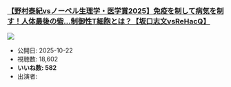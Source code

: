 ### [【野村泰紀vsノーベル生理学・医学賞2025】免疫を制して病気を制す！人体最後の砦...制御性T細胞とは？【坂口志文vsReHacQ】](https://www.youtube.com/watch?v=8BvY5JwK7u4)
[![](https://img.youtube.com/vi/8BvY5JwK7u4/sddefault.jpg)](https://www.youtube.com/watch?v=8BvY5JwK7u4)
-   公開日: 2025-10-22
-   視聴数: 18,602
-   **いいね数: 582**
-   出演者: 
